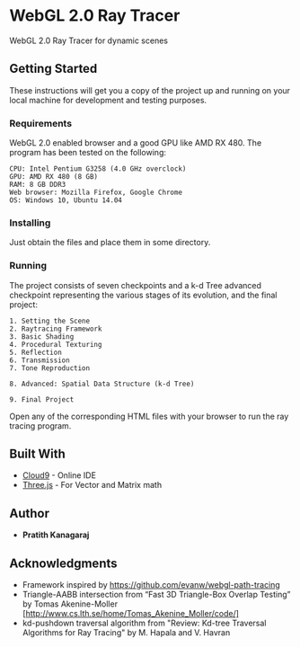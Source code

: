 # WebGL 2.0 Ray Tracer

WebGL 2.0 Ray Tracer for dynamic scenes

## Getting Started

These instructions will get you a copy of the project up and running on your local machine for development and testing purposes.

### Requirements

WebGL 2.0 enabled browser and a good GPU like AMD RX 480. The program has been tested on the following:

```
CPU: Intel Pentium G3258 (4.0 GHz overclock)
GPU: AMD RX 480 (8 GB)
RAM: 8 GB DDR3         
Web browser: Mozilla Firefox, Google Chrome
OS: Windows 10, Ubuntu 14.04
```

### Installing

Just obtain the files and place them in some directory.

### Running

The project consists of seven checkpoints and a k-d Tree advanced checkpoint representing the various stages of its evolution, and the final project:

```
1. Setting the Scene
2. Raytracing Framework
3. Basic Shading
4. Procedural Texturing
5. Reflection
6. Transmission
7. Tone Reproduction

8. Advanced: Spatial Data Structure (k-d Tree)

9. Final Project
```

Open any of the corresponding HTML files with your browser to run the ray tracing program.

## Built With

* [Cloud9](https://c9.io/) - Online IDE
* [Three.js](https://threejs.org/) - For Vector and Matrix math

## Author

* **Pratith Kanagaraj**

## Acknowledgments

* Framework inspired by https://github.com/evanw/webgl-path-tracing
* Triangle-AABB intersection from “Fast 3D Triangle-Box Overlap Testing” by Tomas Akenine-Moller [http://www.cs.lth.se/home/Tomas_Akenine_Moller/code/]
* kd-pushdown traversal algorithm from "Review: Kd-tree Traversal Algorithms for Ray Tracing"  by M. Hapala and V. Havran